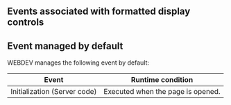 
## Events associated with formatted display controls
			



<a name="NOTE1"></a>
<a name="NOTE1_1"></a>


## Event managed by default
<a name="event_managed_default_ELTTEXTE000068"></a>
WEBDEV manages the following event by default:


| Event | Runtime condition |
| --- | --- |
| Initialization (Server code) | Executed when the page is opened. |




